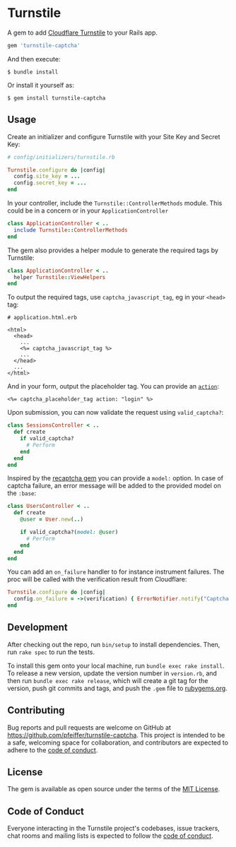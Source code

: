# Turnstile

A gem to add [Cloudflare Turnstile](https://blog.cloudflare.com/turnstile-private-captcha-alternative/) to your Rails app.

```ruby
gem 'turnstile-captcha'
```

And then execute:

    $ bundle install

Or install it yourself as:

    $ gem install turnstile-captcha

## Usage

Create an initializer and configure Turnstile with your Site Key and Secret Key:

```ruby
# config/initializers/turnstile.rb

Turnstile.configure do |config|
  config.site_key = ...
  config.secret_key = ...
end
```

In your controller, include the `Turnstile::ControllerMethods` module. This could be in a concern
or in your `ApplicationController`

```ruby
class ApplicationController < ..
  include Turnstile::ControllerMethods
end
```

The gem also provides a helper module to generate the required tags by Turnstile:

```ruby
class ApplicationController < ..
  helper Turnstile::ViewHelpers
end
```

To output the required tags, use `captcha_javascript_tag`, eg in your `<head>` tag:

```erb
# application.html.erb

<html>
  <head>
    ...
    <%= captcha_javascript_tag %>
    ...
  </head>
  ...
</html>
```

And in your form, output the placeholder tag. You can provide an [`action`](https://developers.cloudflare.com/turnstile/get-started/client-side-rendering/#configurations):

```erb
<%= captcha_placeholder_tag action: "login" %>
```

Upon submission, you can now validate the request using `valid_captcha?`:

```ruby
class SessionsController < ..
  def create
    if valid_captcha?
      # Perform
    end
  end
end
```

Inspired by the [recaptcha gem](https://github.com/ambethia/recaptcha) you can provide a `model:` option.
In case of captcha failure, an error message will be added to the provided model on the `:base`:

```ruby
class UsersController < ..
  def create
    @user = User.new(..)

    if valid_captcha?(model: @user)
      # Perform
    end
  end
end
```

You can add an `on_failure` handler to for instance instrument failures. The proc will be called with the verification
result from Cloudflare:

```ruby
Turnstile.configure do |config|
  config.on_failure = ->(verification) { ErrorNotifier.notify("Captcha failure: #{verification.result}") }
end
```

## Development

After checking out the repo, run `bin/setup` to install dependencies. Then, run `rake spec` to run the tests.

To install this gem onto your local machine, run `bundle exec rake install`. To release a new version, update the version number in `version.rb`, and then run `bundle exec rake release`, which will create a git tag for the version, push git commits and tags, and push the `.gem` file to [rubygems.org](https://rubygems.org).

## Contributing

Bug reports and pull requests are welcome on GitHub at https://github.com/pfeiffer/turnstile-captcha. This project is intended to be a safe, welcoming space for collaboration, and contributors are expected to adhere to the [code of conduct](https://github.com/pfeiffer/turnstile-captcha/blob/master/CODE_OF_CONDUCT.md).


## License

The gem is available as open source under the terms of the [MIT License](https://opensource.org/licenses/MIT).

## Code of Conduct

Everyone interacting in the Turnstile project's codebases, issue trackers, chat rooms and mailing lists is expected to follow the [code of conduct](https://github.com/pfeiffer/turnstile-captcha/blob/master/CODE_OF_CONDUCT.md).
